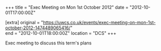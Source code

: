 +++
title = "Exec Meeting on Mon 1st October 2012"
date = "2012-10-01T17:00:00Z"

[extra]
original = "https://uwcs.co.uk/events/exec-meeting-on-mon-1st-october-2012-1474489065416/"    
end = "2012-10-01T18:00:00Z"
location = "DCS"
+++

Exec meeting to discuss this term's plans


